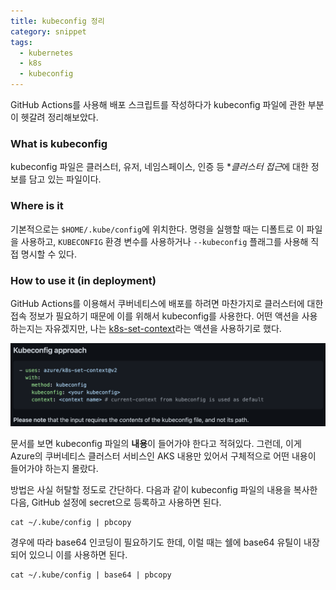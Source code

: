 ```yaml
---
title: kubeconfig 정리
category: snippet
tags:
  - kubernetes
  - k8s
  - kubeconfig
---
```


GitHub Actions를 사용해 배포 스크립트를 작성하다가 kubeconfig 파일에 관한 부분이 헷갈려 정리해보았다.

### What is kubeconfig

kubeconfig 파일은 클러스터, 유저, 네임스페이스, 인증 등 \**클러스터 접근*에 대한 정보를 담고 있는 파일이다.

### Where is it

기본적으로는 `$HOME/.kube/config`에 위치한다. 명령을 실행할 때는 디폴트로 이 파일을 사용하고, `KUBECONFIG` 환경 변수를 사용하거나 `--kubeconfig` 플래그를 사용해 직접 명시할 수 있다.

### How to use it (in deployment)

GitHub Actions를 이용해서 쿠버네티스에 배포를 하려면 마찬가지로 클러스터에 대한 접속 정보가 필요하기 때문에 이를 위해서 kubeconfig를 사용한다. 어떤 액션을 사용하는지는 자유겠지만, 나는 [k8s-set-context](https://github.com/Azure/k8s-set-context)라는 액션을 사용하기로 했다.

![k8s-set-context](./k8s-set-context.png)

문서를 보면 kubeconfig 파일의 **내용**이 들어가야 한다고 적혀있다. 그런데, 이게 Azure의 쿠버네티스 클러스터 서비스인 AKS 내용만 있어서 구체적으로 어떤 내용이 들어가야 하는지 몰랐다.

방법은 사실 허탈할 정도로 간단하다. 다음과 같이 kubeconfig 파일의 내용을 복사한 다음, GitHub 설정에 secret으로 등록하고 사용하면 된다.

```
cat ~/.kube/config | pbcopy
```

경우에 따라 base64 인코딩이 필요하기도 한데, 이럴 때는 쉘에 base64 유틸이 내장되어 있으니 이를 사용하면 된다.

```
cat ~/.kube/config | base64 | pbcopy
```
